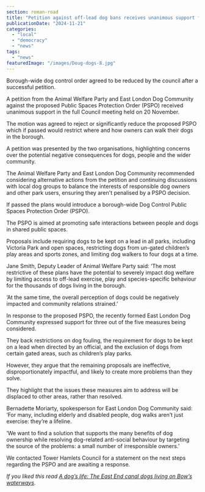 ```yaml
---
section: roman-road
title: "Petition against off-lead dog bans receives unanimous support from Tower Hamlets councillors"
publicationDate: "2024-11-21"
categories: 
  - "local"
  - "democracy"
  - "news"
tags: 
  - "news"
featuredImage: "/images/Doug-dogs-8.jpg"
---
```


Borough-wide dog control order agreed to be reduced by the council after a successful petition.  

A petition from the Animal Welfare Party and East London Dog Community against the proposed Public Spaces Protection Order (PSPO) received unanimous support in the full Council meeting held on 20 November. 

The motion was agreed to reject or significantly reduce the proposed PSPO which if passed would restrict where and how owners can walk their dogs in the borough. 

A petition was presented by the two organisations, highlighting concerns over the potential negative consequences for dogs, people and the wider community. 

The Animal Welfare Party and East London Dog Community recommended considering alternative actions from the petition and continuing discussions with local dog groups to balance the interests of responsible dog owners and other park users, ensuring they aren't penalised by a PSPO decision.

If passed the plans would introduce a borough-wide Dog Control Public Spaces Protection Order (PSPO). 

The PSPO is aimed at promoting safe interactions between people and dogs in shared public spaces. 

Proposals include requiring dogs to be kept on a lead in all parks, including Victoria Park and open spaces, restricting dogs from un-gated children’s play areas and sports zones, and limiting dog walkers to four dogs at a time.

Jane Smith, Deputy Leader of Animal Welfare Party said: ‘The most restrictive of these plans have the potential to severely impact dog welfare by limiting access to off-lead exercise, play and species-specific behaviour for the thousands of dogs living in the borough.

‘At the same time, the overall perception of dogs could be negatively impacted and community relations strained.’

In response to the proposed PSPO, the recently formed East London Dog Community expressed support for three out of the five measures being considered.

They back restrictions on dog fouling, the requirement for dogs to be kept on a lead when directed by an official, and the exclusion of dogs from certain gated areas, such as children’s play parks.

However, they argue that the remaining proposals are ineffective, disproportionately impactful, and likely to create more problems than they solve. 

They highlight that the issues these measures aim to address will be displaced to other areas, rather than resolved.

Bernadette Moriarty, spokesperson for East London Dog Community said: ‘For many, including elderly and disabled people, dog walks aren’t just exercise: they’re a lifeline. 

‘We want to find a solution that supports the many benefits of dog ownership while resolving dog-related anti-social behaviour by targeting the source of the problems: a small number of irresponsible owners.’ 

We contacted Tower Hamlets Council for a statement on the next steps regarding the PSPO and are awaiting a response.

_If you liked this read [A dog’s life: The East End canal dogs living on Bow’s waterways](https://romanroadlondon.com/canal-boat-dogs-bow-waterways/)_.
